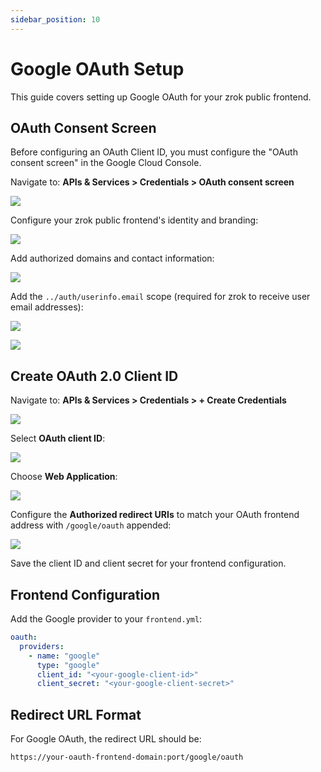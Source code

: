 ```yaml
---
sidebar_position: 10
---
```


# Google OAuth Setup

This guide covers setting up Google OAuth for your zrok public frontend.

## OAuth Consent Screen

Before configuring an OAuth Client ID, you must configure the "OAuth consent screen" in the Google Cloud Console.

Navigate to: **APIs & Services > Credentials > OAuth consent screen**

![](../images/google_oauth_content_screen_2.png)

Configure your zrok public frontend's identity and branding:

![](../images/google_oauth_content_screen_3.png)

Add authorized domains and contact information:

![](../images/google_oauth_content_screen_4.png)

Add the `../auth/userinfo.email` scope (required for zrok to receive user email addresses):

![](../images/google_oauth_content_screen_5.png)

![](../images/google_oauth_content_screen_6.png)

## Create OAuth 2.0 Client ID

Navigate to: **APIs & Services > Credentials > + Create Credentials**

![](../images/google_create_credentials_1.png)

Select **OAuth client ID**:

![](../images/google_create_credentials_2.png)

Choose **Web Application**:

![](../images/google_create_credentials_3.png)

Configure the **Authorized redirect URIs** to match your OAuth frontend address with `/google/oauth` appended:

![](../images/google_create_credentials_4.png)

Save the client ID and client secret for your frontend configuration.

## Frontend Configuration

Add the Google provider to your `frontend.yml`:

```yaml
oauth:
  providers:
    - name: "google"
      type: "google"
      client_id: "<your-google-client-id>"
      client_secret: "<your-google-client-secret>"
```

## Redirect URL Format

For Google OAuth, the redirect URL should be:
```
https://your-oauth-frontend-domain:port/google/oauth
```

